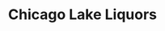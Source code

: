 ---
title: Chicago Lake Liquors
tags: john
image: src/files/john/Chicago_Lake_Liquors_2000.jpg
imageBase: Chicago_Lake_Liquors
alt: Chicago Lake Liquors store with flags topping the building.  
width: 2000
height: 1500
imageDate: November 2018
location: Minneapolis, MN
camera: iPhone 5S
metaDescription: Chicago Lake Liquors store with flags topping the building.  
---